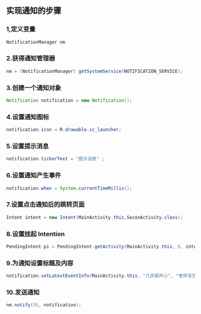 
## 实现通知的步骤

### 1,定义变量

```java
NotificationManager nm
```

### 2.获得通知管理器

```java
nm = (NotificationManager) getSystemService(NOTIFICATION_SERVICE);
```

### 3.创建一个通知对象

```java
Notification notification = new Notification();
```

### 4.设置通知图标

```java
notification.icon = R.drawable.ic_launcher;
```

### 5.设置提示消息

```java
notification.tickerText = "提示消息" ;
```

### 6.设置通知产生事件

```java
notification.when = System.currentTimeMillis();
```

### 7.设置点击通知后的跳转页面

```java
Intent intent = new Intent(MainActivity.this,SeconActivity.class);
```

### 8.设置挂起 Intention

```java
PendingIntent pi = PendingIntent.getActivity(MainActivity.this, 0, intent, Notification.FLAG_AUTO_CANCEL);
```

### 9.为通知设置标题及内容

```java
notification.setLatestEventInfo(MainActivity.this, "几天很开心", "老师没生气", pi);
```

### 10.发送通知

```java
nm.notify(55, notification);
```
     
  